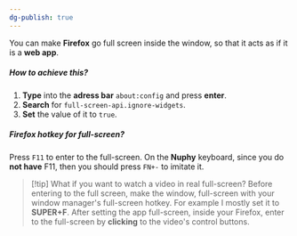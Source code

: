 ```yaml
---
dg-publish: true
---
```

You can make **Firefox** go full screen inside the window, so that it acts as if it is a **web app**.
##### How to achieve this?
1. **Type** into the **adress bar** `about:config` and press **enter**.
2. **Search** for `full-screen-api.ignore-widgets`.
3. **Set** the value of it to `true`.
##### Firefox hotkey for full-screen?
Press `F11` to enter to the full-screen. On the **Nuphy** keyboard, since you do **not have** F11, then you should press `FN+-` to imitate it.

> [!tip] What if you want to watch a video in real full-screen?
> Before entering to the full screen, make the window, full-screen with your window manager's full-screen hotkey. For example I mostly set it to **SUPER+F**. After setting the app full-screen, inside your Firefox, enter to the full-screen by **clicking** to the video's control buttons.